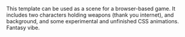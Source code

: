 This template can be used as a scene for a browser-based game. It includes two characters holding weapons (thank you internet), and background, and some experimental and unfinished CSS animations. Fantasy vibe.